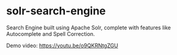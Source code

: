 # solr-search-engine
Search Engine built using Apache Solr, complete with features like Autocomplete and Spell Correction.

Demo video: https://youtu.be/o9QKRNtgZGU
